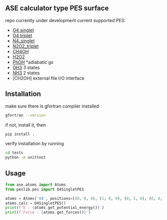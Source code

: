 ## ASE calculator type PES surface
repo currently under development
current supported PES:
- [O4 singlet](https://comp.chem.umn.edu/potlib/showPotential.cgi?id=O4_singlet)
- [O4 triplet](https://comp.chem.umn.edu/potlib/showPotential.cgi?id=O4_triplet_v2)
- [N4_singlet](https://comp.chem.umn.edu/potlib/showPotential.cgi?id=PES_N4_singlet_umn_v3)
- [N2O2_triplet](https://comp.chem.umn.edu/potlib/showPotential.cgi?id=N2O2_3A_MB-PIP-MEG2)
- [CH4OH](https://doi.org/10.1063/1.481148)
- [H2O2](https://comp.chem.umn.edu/potlib/showPotential.cgi?id=h2o2)
- [PhOH](https://comp.chem.umn.edu/potlib/showPotential.cgi?id=phoh_aprp) *adiabatic gs
- [OH3](https://comp.chem.umn.edu/potlib/showPotential.cgi?id=oh3pes2022) 3 states
- [NH3](https://comp.chem.umn.edu/potlib/showPotential.cgi?id=nh3code2) 2 states
- [CH2OH] external file I/O interface
## Installation
make sure there is gfortran compiler installed
```bash
gfortran --version
```
if not, install it, then
```bash
pip install .
```
verify installation by running
```bash
cd tests  
python -m unittest
```

## Usage

```python
from ase.atoms import Atoms
from peslib.pes import O4SingletPES

atoms = Atoms('O4', positions=[(0, 0, 0), (1, 0, 0), (0, 1, 0), (0, 0, 1)])
atoms.calc = O4SingletPES()
print(f'E : {atoms.get_potential_energy()}')
print(f'Force : {atoms.get_forces()}')
```